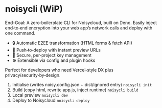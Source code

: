 # noisycli (WiP)
End-Goal: A zero‑boilerplate CLI for Noisycloud, built on Deno.  Easily inject end‑to‑end encryption into your web app’s network calls and deploy with one command.

- 🔒 Automatic E2EE transformation (HTML forms & fetch API)
- 🚀 Push‑to‑deploy with instant preview URLs
- 🔑 Secure, per‑project key management
- ⚙️ Extensible via config and plugin hooks

Perfect for developers who need Vercel‑style DX plus privacy/security‑by‑design.

1. Initialise (writes noisy.config.json + dist/ignored entry) `noisycli init`
2. Build (copy html, rewrite app.js, inject runtime) `noisycli build`
3. Local preview `noisycli dev`
4. Deploy to Noisycloud `noisycli deploy`

